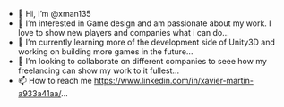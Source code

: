 - 👋 Hi, I’m @xman135
- 👀 I’m interested in Game design and am passionate about my work. I love to show new players and companies what i can do...
- 🌱 I’m currently learning more of the development side of Unity3D and working on building more games in the future...
- 💞️ I’m looking to collaborate on different companies to seee how my freelancing can show my work to it fullest...
- 📫 How to reach me https://www.linkedin.com/in/xavier-martin-a933a41aa/...

<!---
xman135/xman135 is a ✨ special ✨ repository because its `README.md` (this file) appears on your GitHub profile.
You can click the Preview link to take a look at your changes.
--->
